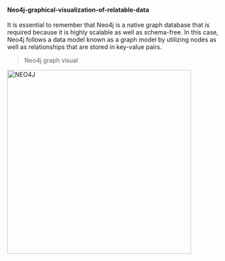 #### Neo4j-graphical-visualization-of-relatable-data
It is essential to remember that Neo4j is a native graph database that is required because it is highly scalable as well as schema-free.
In this case, Neo4j follows a data model known as a graph model by utilizing nodes as well as relationships that are stored in key-value pairs.

> Neo4j graph visual

<img align="center" alt="NEO4J" width="426px" src="https://raw.githubusercontent.com/danielmuthama/Neo4j-graphical-visualization-of-relatable-data/edba408ef9b043a31a24daf5cc9e950c083aeb1b/neo4j%20graph.svg" />

